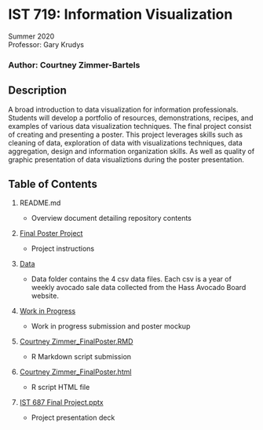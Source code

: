 # IST 719: Information Visualization
Summer 2020 <br>
Professor: Gary Krudys

### Author: Courtney Zimmer-Bartels

## Description
A broad introduction to data visualization for information professionals. Students will develop a portfolio of resources, demonstrations, recipes, and examples of various data visualization techniques. The final project consist of creating and presenting a poster. This project leverages skills such as cleaning of data, exploration of data with visualizations techniques, data aggregation, design and information organization skills. As well as quality of graphic presentation of data visualiztions during the poster presentation. 

## Table of Contents
1. README.md
    - Overview document detailing repository contents
    
2. [Final Poster Project](https://github.com/czimmerb/Masters_Portfolio/blob/main/IST719_InformationVisualization/Final%20Poster%20Project.pdf)
    - Project instructions
    
3. [Data](https://github.com/czimmerb/Masters_Portfolio/tree/main/IST719_InformationVisualization/Data)
    - Data folder contains the 4 csv data files. Each csv is a year of weekly avocado sale data collected from the Hass Avocado Board website. 
    
4. [Work in Progress](https://github.com/czimmerb/Masters_Portfolio/blob/main/IST719_InformationVisualization/Courtney%20Zimmer_WIP.pdf)
    - Work in progress submission and poster mockup
    
5. [Courtney Zimmer_FinalPoster.RMD](https://github.com/czimmerb/Masters_Portfolio/blob/main/IST719_InformationVisualization/Courtney%20Zimmer_FinalPoster.Rmd)
    - R Markdown script submission
    
6. [Courtney Zimmer_FinalPoster.html](https://github.com/czimmerb/Masters_Portfolio/blob/main/IST719_InformationVisualization/Courtney%20Zimmer_FinalPoster.html)
    - R script HTML file
    
7. [IST 687 Final Project.pptx](https://github.com/czimmerb/Masters_Portfolio/blob/main/IST687_AppliedDataScience/IST%20687%20Final%20Project.pptx)
    - Project presentation deck
